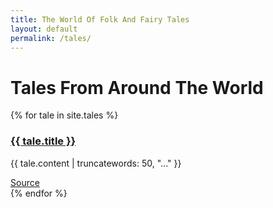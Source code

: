 ```yaml
---
title: The World Of Folk And Fairy Tales
layout: default
permalink: /tales/
---
```

<h1>Tales From Around The World</h1>

{% for tale in site.tales %}
  <div class="teaser-content">
  <h3><a href="{{ tale.url }}" alt="go to the detail page">{{ tale.title }}</a></h3>
  <p>{{ tale.content | truncatewords: 50, "..." }}</p>
  <a href="{{ tale.source }}" target="_blank">Source</a>
  </div>
{% endfor %}
